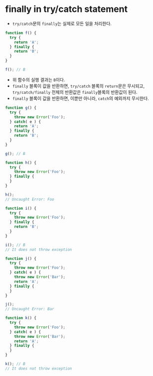 # finally in try/catch statement
- `try/catch`문의 `finally`는 실제로 모든 일을 처리한다.

```js
function f() {
  try {
    return 'A';
  } finally {
    return 'B';
  }
}

f(); // B
```
- 위 함수의 실행 결과는 `B`이다.
- `finally` 블록이 값을 반환하면, `try/catch` 블록의 `return`문은 무시되고, `try/catch/finally` 전체의 반환값은 `finally`블록의 반환값이 된다.
- `finally` 블록이 값을 반환하면, 이뿐만 아니라, `catch`의 예외까지 무시한다.
```js
function g() {
  try {
    throw new Error('Foo');
  } catch( e ) {
    return 'A';
  } finally {
    return 'B';
  }
}

g(); // B
```

```js
function h() {
  try {
    throw new Error('Foo');
  } finally {
  }
}

h();
// Uncaught Error: Foo
```

```js
function i() {
  try {
    throw new Error('Foo');
  } finally {
    return 'B';
  }
}

i(); // B
// It does not throw exception
```

```js
function j() {
  try {
    throw new Error('Foo');
  } catch( e ) {
    throw new Error('Bar');
    return 'A';
  } finally {
  }
}

j();
// Uncaught Error: Bar
```

```js
function k() {
  try {
    throw new Error('Foo');
  } catch( e ) {
    throw new Error('Bar');
    return 'A';
  } finally {
  }
}

k(); // B
// It does not throw exception
```
